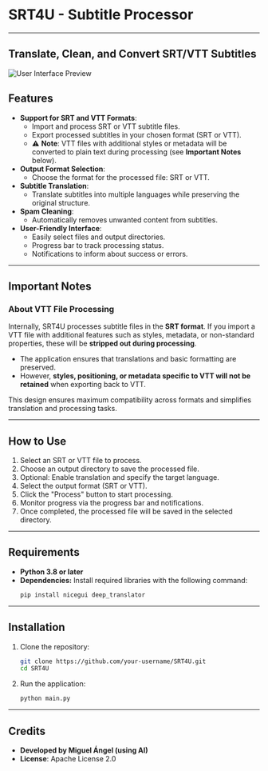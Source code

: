# SRT4U - Subtitle Processor  

---

## Translate, Clean, and Convert SRT/VTT Subtitles  

![User Interface Preview](https://i.imgur.com/Idf0Hn7.png)  

## Features  

- **Support for SRT and VTT Formats**:  
   - Import and process SRT or VTT subtitle files.  
   - Export processed subtitles in your chosen format (SRT or VTT).  
   - ⚠️ **Note**: VTT files with additional styles or metadata will be converted to plain text during processing (see **Important Notes** below).  
- **Output Format Selection**:  
   - Choose the format for the processed file: SRT or VTT.  
- **Subtitle Translation**:  
   - Translate subtitles into multiple languages while preserving the original structure.  
- **Spam Cleaning**:  
   - Automatically removes unwanted content from subtitles.  
- **User-Friendly Interface**:  
   - Easily select files and output directories.  
   - Progress bar to track processing status.  
   - Notifications to inform about success or errors.  

---

## Important Notes  

### About VTT File Processing  
Internally, SRT4U processes subtitle files in the **SRT format**. If you import a VTT file with additional features such as styles, metadata, or non-standard properties, these will be **stripped out during processing**.  
- The application ensures that translations and basic formatting are preserved.  
- However, **styles, positioning, or metadata specific to VTT will not be retained** when exporting back to VTT.  

This design ensures maximum compatibility across formats and simplifies translation and processing tasks.

---

## How to Use  

1. Select an SRT or VTT file to process.  
2. Choose an output directory to save the processed file.  
3. Optional: Enable translation and specify the target language.  
4. Select the output format (SRT or VTT).  
5. Click the "Process" button to start processing.  
6. Monitor progress via the progress bar and notifications.  
7. Once completed, the processed file will be saved in the selected directory.  

---

## Requirements  

- **Python 3.8 or later**  
- **Dependencies:** Install required libraries with the following command:  
   ```bash  
   pip install nicegui deep_translator  
   ```  

---

## Installation  

1. Clone the repository:  
   ```bash  
   git clone https://github.com/your-username/SRT4U.git  
   cd SRT4U  
   ```  
2. Run the application:  
   ```bash  
   python main.py  
   ```  

---

## Credits  

- **Developed by Miguel Ángel (using AI)**  
- **License**: Apache License 2.0  
